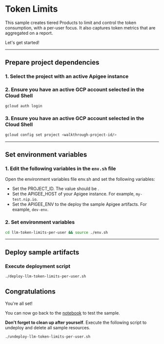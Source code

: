 # Token Limits

This sample creates tiered Products to limit and control the token consumption, with a per-user focus. It also captures token metrics that are aggregated on a report.

Let's get started!

---

## Prepare project dependencies

### 1. Select the project with an active Apigee instance

<walkthrough-project-setup></walkthrough-project-setup>

### 2. Ensure you have an active GCP account selected in the Cloud Shell

```sh
gcloud auth login
```

### 3. Ensure you have an active GCP account selected in the Cloud Shell

```sh
gcloud config set project <walkthrough-project-id/>
```

---

## Set environment variables

### 1. Edit the following variables in the `env.sh` file

Open the environment variables file <walkthrough-editor-open-file filePath="llm-token-limits-per-user/env.sh">env.sh</walkthrough-editor-open-file> and set the following variables:

- Set the <walkthrough-editor-select-regex filePath="llm-token-limits-per-user/env.sh" regex="PROJECT_ID_TO_SET">PROJECT_ID</walkthrough-editor-select-regex>. The value should be <walkthrough-project-id/>.
- Set the <walkthrough-editor-select-regex filePath="llm-token-limits-per-user/env.sh" regex="APIGEE_HOST_TO_SET">APIGEE_HOST</walkthrough-editor-select-regex> of your Apigee instance. For example, `my-test.nip.io`.
- Set the <walkthrough-editor-select-regex filePath="llm-token-limits-per-user/env.sh" regex="APIGEE_ENV_TO_SET">APIGEE_ENV</walkthrough-editor-select-regex> to the deploy the sample Apigee artifacts. For example, `dev-env`.

### 2. Set environment variables

```sh
cd llm-token-limits-per-user && source ./env.sh
```

---

## Deploy sample artifacts

### Execute deployment script

```sh
./deploy-llm-token-limits-per-user.sh
```

## Congratulations

<walkthrough-conclusion-trophy></walkthrough-conclusion-trophy>

You're all set!

You can now go back to the [notebook](https://github.com/GoogleCloudPlatform/apigee-samples/blob/main/llm-token-limits-per-user/llm_token_limits_per_user.ipynb) to test the sample.

**Don't forget to clean up after yourself**. Execute the following script to undeploy and delete all sample resources.

```sh
./undeploy-llm-token-limits-per-user.sh
```
